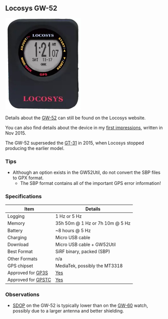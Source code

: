 ## Locosys GW-52

![apex-pro](img/gw-52-black.jpg)



Details about the [GW-52](https://www.locosystech.com/en/product/gps-handheld-data-logger-gw-52.html) can still be found on the Locosys website.

You can also find details about the device in my [first impressions](first-impressions.md), written in Nov 2015.

The GW-52 superseded the [GT-31](../gt-31/README.md) in 2015, when Locosys stopped producing the earlier model.



### Tips

- Although an option exists in the GW52Util, do not convert the SBP files to GPX format.
  - The SBP format contains all of the important GPS error information!



### Specifications

| Item          | Details                       |
| ------------- | ----------------------------- |
| Logging       | 1 Hz or 5 Hz                    |
| Memory        | 35h 50m @ 1 Hz or 7h 10m @ 5 Hz |
| Battery       | ~8 hours @ 5 Hz                |
| Charging      | Micro USB cable               |
| Download      | Micro USB cable + GW52Util    |
| Best Format   | SiRF binary, packed (SBP)     |
| Other Formats | n/a                           |
| GPS chipset   | MediaTek, possibly the MT3318 |
| Approved for [GP3S](https://www.gps-speedsurfing.com/) | [Yes](https://www.gps-speedsurfing.com/default.aspx?mnu=item&item=GTx) |
| Approved for [GPSTC](https://www.gpsteamchallenge.com.au/) | [Yes](https://www.gpsteamchallenge.com.au/pages/rules)      |



### Observations

- [SDOP](https://nujournal.net/estimating-accuracy-of-gps-doppler-speed-measurement-using-speed-dilution-of-precision-sdop-parameter/) on the GW-52 is typically lower than on the [GW-60](../gw-60/README.md) watch, possibly due to a larger antenna and better shielding.
